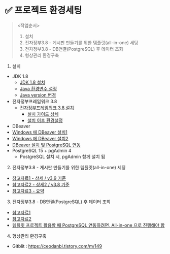 # ✅ 프로젝트 환경세팅

> <작업순서>
>
> 1. 설치
> 2. 전자정부3.8 - 게시판 만들기를 위한 템플릿(all-in-one) 세팅
> 3. 전자정부3.8 -  DB연결(PostgreSQL) 후 데이터 조회
> 4. 형상관리 환경구축





1. 설치

- JDK 1.8
  - [JDK 1.8 설치](https://gocoder.tistory.com/2498)
  - [Java 환경변수 설정](https://danmilife.tistory.com/6)
  - [Java version 변경](https://coding-factory.tistory.com/823)
- 전자정부프레임워크 3.8
  - [전자정부프레임워크 3.8 설치](https://www.egovframe.go.kr/home/sub.do?menuNo=41)
    - [설치 가이드 상세](https://dingbat.tistory.com/11)
    - [설치 이후 환경설정](https://webobj.tistory.com/29) 
- DBeaver
- [Windows 에 DBeaver 설치1](https://bskyvision.com/entry/%EC%9C%88%EB%8F%84%EC%9A%B0-PC%EC%97%90-DBeaver-%EC%84%A4%EC%B9%98%ED%95%98%EA%B8%B0)
- [Windows 에 DBeaver 설치2](https://backendcode.tistory.com/225)
- [DBeaver 설치 및 PostgreSQL 연동](https://spiritup91.tistory.com/56)
- PostgreSQL 15 + pgAdmin 4
  - PostgreSQL 설치 시, pgAdmin 함께 설치 됨



2. 전자정부3.8 - 게시판 만들기를 위한 템플릿(all-in-one) 세팅

- [참고자료1 - 상세 / v3.9 기준](https://webobj.tistory.com/72)
- [참고자료2 - 상세2 / v3.8 기준](https://web-obj.tistory.com/273)
- [참고자료3 - 요약](https://nizimo.tistory.com/255)



3. 전자정부3.8 -  DB연결(PostgreSQL) 후 데이터 조회

- [참고자료1](https://blog.naver.com/PostView.naver?blogId=seangje&logNo=221600871079&parentCategoryNo=&categoryNo=18&viewDate=&isShowPopularPosts=true&from=search)
- [참고자료2](https://velog.io/@seunghy/%EC%A0%84%EC%9E%90%EC%A0%95%EB%B6%80%ED%94%84%EB%A0%88%EC%9E%84%EC%9B%8C%ED%81%AC-DB%EC%97%B0%EA%B2%B0Postgresql)
- [템플릿 프로젝트 활용할 때 PostgreSQL 연동하려면, All-in-one 으로 진행해야 함](https://www.egovframe.go.kr/home/qainfo/qainfoRead.do?menuNo=69&qaId=QA_00000000000019258)

  

4. 형상관리 환경구축

- Gitblit : https://ceodanbi.tistory.com/m/149

